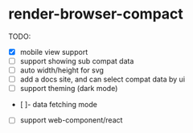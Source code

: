 # render-browser-compact

TODO:

- [x] mobile view support
- [ ] support showing sub compat data
- [ ] auto width/height for svg
- [ ] add a docs site, and can select compat data by ui
- [ ] support theming (dark mode)
- [ ]- data fetching mode
- [ ] support web-component/react
